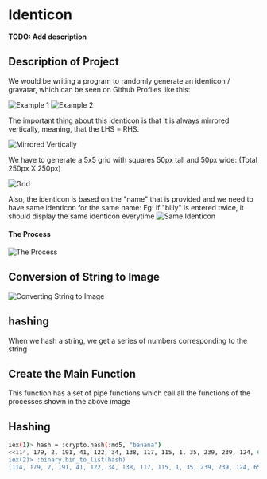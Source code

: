 # Identicon

**TODO: Add description**

## Description of Project

We would be writing a program to randomly generate an identicon / gravatar, which can be seen on Github Profiles like this:

![Example 1](media/img_1.png)
![Example 2](media/img_2.png)


The important thing about this identicon is that it is always mirrored vertically, meaning, that the LHS = RHS.

![Mirrored Vertically](media/mirror.png)

We have to generate a 5x5 grid with squares 50px tall and 50px wide: (Total 250px X 250px)

![Grid](media/grid_1.png)

Also, the identicon is based on the "name" that is provided and we need to have same identicon for the same name: Eg: if "billy" is entered twice, it should display the same identicon everytime
![Same Identicon](media/same_identicon.png)

#### The Process

![The Process](media/the_process.png)

## Conversion of String to Image

![Converting String to Image](media/str_img.png)

## hashing

When we hash a string, we get a series of numbers corresponding to the string

## Create the Main Function

This function has a set of pipe functions which call all the functions of the processes shown in the above image

## Hashing

```bash
iex(1)> hash = :crypto.hash(:md5, "banana")
<<114, 179, 2, 191, 41, 122, 34, 138, 117, 115, 1, 35, 239, 239, 124, 65>>
iex(2)> :binary.bin_to_list(hash)
[114, 179, 2, 191, 41, 122, 34, 138, 117, 115, 1, 35, 239, 239, 124, 65]
```
